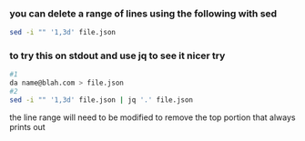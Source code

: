 ### you can delete a range of lines using the following with sed

```bash
sed -i "" '1,3d' file.json 
```

### to try this on stdout and use jq to see it nicer try

```bash 
#1
da name@blah.com > file.json 
#2
sed -i "" '1,3d' file.json | jq '.' file.json
```
the line range will need to be modified to remove the top portion
that always prints out


